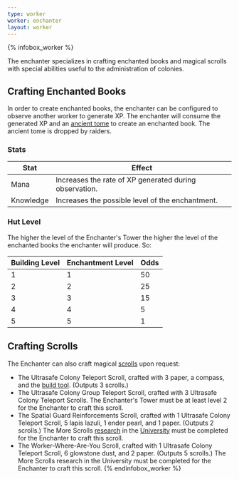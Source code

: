 ```yaml
---
type: worker
worker: enchanter
layout: worker
---
```

{% infobox_worker %}

The enchanter specializes in crafting enchanted books and magical scrolls with special abilities useful to the administration of colonies. 

## Crafting Enchanted Books

In order to create enchanted books, the enchanter can be configured to observe another worker to generate XP. The enchanter will consume the generated XP and an [ancient tome](../../source/items/ancient_tome) to create an enchanted book.  The ancient tome is dropped by raiders.

### Stats

| Stat      | Effect                                                 |
|-----------|--------------------------------------------------------|
| Mana      | Increases the rate of XP generated during observation. |
| Knowledge | Increases the possible level of the enchantment.       |

### Hut Level

The higher the level of the Enchanter's Tower the higher the level of the enchanted books the enchanter will produce. So:

| Building Level | Enchantment Level | Odds |
|----------------|-------------------|------|
| 1              | 1                 | 50   |
| 2              | 2                 | 25   |
| 3              | 3                 | 15   |
| 4              | 4                 | 5    |
| 5              | 5                 | 1    |

## Crafting Scrolls

The Enchanter can also craft magical [scrolls](../../source/items/scrolls) upon request:

- The Ultrasafe Colony Teleport Scroll, crafted with 3 paper, a compass, and the <a href="../items/buildtool">build tool</a>. (Outputs 3 scrolls.)
- The Ultrasafe Colony Group Teleport Scroll, crafted with 3 Ultrasafe Colony Teleport Scrolls. The Enchanter's Tower must be at least level 2 for the Enchanter to craft this scroll.
- The Spatial Guard Reinforcements Scroll, crafted with 1 Ultrasafe Colony Teleport Scroll, 5 lapis lazuli, 1 ender pearl, and 1 paper. (Outputs 2 scrolls.) The More Scrolls <a href="../systems/research">research</a> in the <a href="../buildings/university">University</a> must be completed for the Enchanter to craft this scroll.
- The Worker-Where-Are-You Scroll, crafted with 1 Ultrasafe Colony Teleport Scroll, 6 glowstone dust, and 2 paper. (Outputs 5 scrolls.) The More Scrolls research in the University must be completed for the Enchanter to craft this scroll.
{% endinfobox_worker %}
